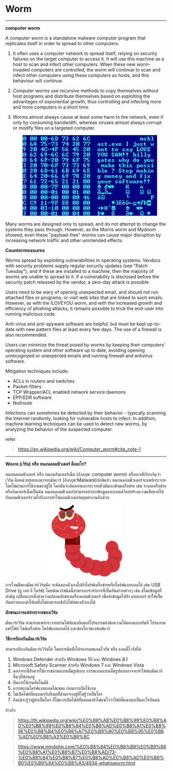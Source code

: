 # Worm
- - -
**computer worm**

  A computer worm is a standalone malware computer program that replicates itself in order to spread to other computers.
  1. It often uses a computer network to spread itself, 
  relying on security failures on the target computer to access it. It will use this machine as a host to scan and infect other computers. When these new worm-invaded computers are controlled, 
  the worm will continue to scan and infect other computers using these computers as hosts, and this behaviour will continue.
  2. Computer worms use recursive methods to copy themselves without host programs and distribute themselves based on exploiting the advantages of exponential growth, thus controlling and infecting more and more computers in a short time.
  3. Worms almost always cause at least some harm to the network, even if only by consuming bandwidth, whereas viruses almost always corrupt or modify files on a targeted computer.

     <p align="center">
         <img src="img/Virusworm.jpg" />
      </p>
     
Many worms are designed only to spread, and do not attempt to change the systems they pass through. However, as the Morris worm and Mydoom showed, even these "payload-free" worms can cause major disruption by increasing network traffic and other unintended effects.

**Countermeasures**

Worms spread by exploiting vulnerabilities in operating systems. Vendors with security problems supply regular security updates (see "Patch Tuesday"), and if these are installed to a machine, then the majority of worms are unable to spread to it. If a vulnerability is disclosed before the security patch released by the vendor, a zero-day attack is possible.

Users need to be wary of opening unexpected email, and should not run attached files or programs, or visit web sites that are linked to such emails. However, as with the ILOVEYOU worm, and with the increased growth and efficiency of phishing attacks, it remains possible to trick the end-user into running malicious code.

Anti-virus and anti-spyware software are helpful, but must be kept up-to-date with new pattern files at least every few days. The use of a firewall is also recommended.

Users can minimize the threat posed by worms by keeping their computers' operating system and other software up to date, avoiding opening unrecognized or unexpected emails and running firewall and antivirus software.

Mitigation techniques include:

 + ACLs in routers and switches
 + Packet-filters
 + TCP Wrapper/ACL enabled network service daemons
 + EPP/EDR software
 + Nullroute

Infections can sometimes be detected by their behavior - typically scanning the Internet randomly, looking for vulnerable hosts to infect. In addition, machine learning techniques can be used to detect new worms, by analyzing the behavior of the suspected computer.

refer
> https://en.wikipedia.org/wiki/Computer_worm#cite_note-1

- - -

**Worm (เวิร์ม) หรือ หนอนคอมพิวเตอร์ คืออะไร?**

  หนอนคอมพิวเตอร์ หรือ หนอนอินเทอร์เน็ต (อังกฤษ: computer worm) หรือบางทีเรียกกันว่าเวิร์ม คือหน่วยย่อยลงมาจากมัลแวร์ (อังกฤษ:Malware)ปกติแล้ว หนอนคอมพิวเตอร์จะแพร่กระจายโดยไม่ผ่านการใช้งานของผู้ใช้ โดยมันจะคัดลอกและกระจายตัวมันเองข้ามเครือข่าย      เช่น  ระบบเครือข่ายหรืออินเทอร์เน็ตเป็นต้น หนอนคอมพิวเตอร์สามารถทำลายข้อมูลและแบนด์วิดท์สร้างความเสียหายให้กับคอมพิวเตอร์รวมไปถึงการทำให้คอมพิวเตอร์หยุดทำงานอีกด้วย
     <p align="center">
         <img src="img/worm.png" />
     </p>

  การโจมตีของมัลแวร์เวิร์มคือ จะคัดลอกตัวเองไปยังไดร์ฟเครื่อข่ายหรือไดร์ฟแบบถอดได้ เช่น USB Drive (ยู เอส บี ไดร์ฟ) โดยมัลแวร์ชนิดนี้สามารถกระทำการที่เป็นอันตรายต่างๆ เช่น ขโมยข้อมูลที่สำคัญ เปลี่ยนการตั้งค่าความปลอดภัยของเครื่องคอมพิวเตอร์ เพื่อส่งข้อมูลไปยัง     แฮกเกอร์ ทำให้เป็นอันตรายและมำให้เหยื่อไม่สามารถเข้าถึงไฟล์ของตัวเองได้

**ลักษณะการแพร่กระจายของเวิร์ม**

  มัลแวร์เวิร์ม สามารถแพร่กระจายผ่านไฟล์แนบอีเมลล์โปรแกรมส่งข้อความโต้ตอบแบบทันที โปรแกรมแชร์ไฟล์ ไซต์เครือข่าย ไดร์ฟแบบถอดได้ และช่องโหว่ของซอฟแวร์

**วิธีการป้องกันมัลแวร์เวิร์ม**

  สามารถป้องกันมัลแวร์เวิร์มได้ โดยการติดตั้งโปรแกรมสแกนไวรัส หรือ แอนตี้ไวรัสได้ 
  1. Windows Defender สำหรับ Windows 10 และ Windows 8.1
  2. Microsoft Safety Scanner สำหรับ Windows 7 และ Windows Vista
  3. นอกจากนี้ยังควรใช้การสแกนแบบเต็มรูปแบบ การสแกนแบบเต็มรูปแบบอาจจะทำให้พบมัลแวร์อื่นๆที่ซ่อนอยู่
  4. ปิดการใช้งานอัตโนมัติ
  5. ควรสแกนไดร์ฟแบบถอดได้เสมอ ก่อนการเปิดใช้งาน
  6. ไม่เปิดไฟล์ที่แนบมากับอีเมลที่ส่งมาจากผู้ที่ไม่รู้ว่าเป็นใคร
  7. ถึงแม้จะรู้ว่าผู้ส่งเป็นใคร ก็ไม่ควรเปิดไฟล์ที่แนบมาถ้าไม่แน่ใจว่าไฟล์ที่แนบมาเป็นอะไรกันแน่

อ้างอิง
> https://th.wikipedia.org/wiki/%E0%B8%AB%E0%B8%99%E0%B8%AD%E0%B8%99%E0%B8%84%E0%B8%AD%E0%B8%A1%E0%B8%9E%E0%B8%B4%E0%B8%A7%E0%B9%80%E0%B8%95%E0%B8%AD%E0%B8%A3%E0%B9%8C

> https://www.mindphp.com/%E0%B8%84%E0%B8%B9%E0%B9%88%E0%B8%A1%E0%B8%B7%E0%B8%AD/73-%E0%B8%84%E0%B8%B7%E0%B8%AD%E0%B8%AD%E0%B8%B0%E0%B9%84%E0%B8%A3/4934-whatisworm.html
